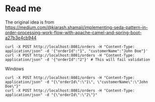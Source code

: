 # Read me

The original idea is from  
https://medium.com/@kiarash.shamaii/implementing-seda-pattern-in-order-processing-work-flow-with-apache-camel-and-spring-boot-a27b3e4cb944

```
curl -X POST http://localhost:8081/orders -H "Content-Type: application/json" -d '{"orderId":"1", "customerName":"John Doe"}'
curl -X POST http://localhost:8081/orders -H "Content-Type: application/json" -d '{"orderId":"2"}' # This will fail validation
```

Windows

```
curl -X POST http://localhost:8081/orders -H "Content-Type: application/json" -d "{\"orderId\":\"1\", \"customerName\":\"John Doe\"}"
curl -X POST http://localhost:8081/orders -H "Content-Type: application/json" -d "{\"orderId\":\"2\"}"
```